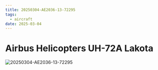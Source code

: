 ```yaml
---
title: 20250304-AE2036-13-72295
tags:
  - aircraft
date: 2025-03-04
---
```


# Airbus Helicopters UH-72A Lakota

![20250304-AE2036-13-72295](/aircraft/20250304-AE2036-13-72295.jpg)
